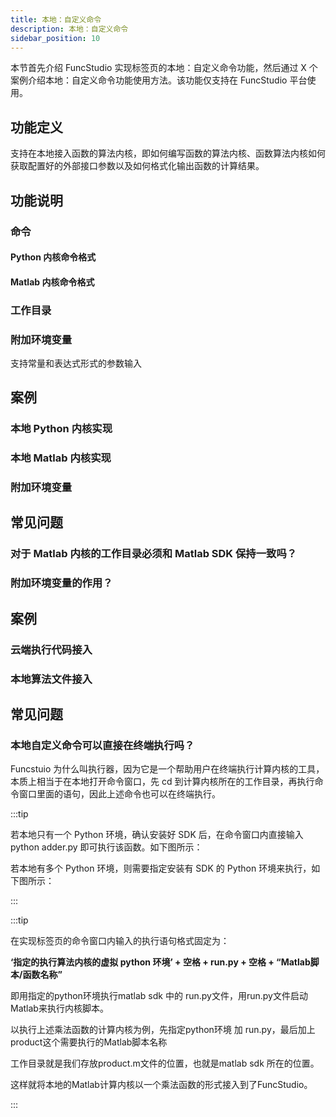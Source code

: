 ```yaml
---
title: 本地：自定义命令
description: 本地：自定义命令
sidebar_position: 10
---
```



本节首先介绍 FuncStudio 实现标签页的本地：自定义命令功能，然后通过 X 个案例介绍本地：自定义命令功能使用方法。该功能仅支持在 FuncStudio 平台使用。

## 功能定义

支持在本地接入函数的算法内核，即如何编写函数的算法内核、函数算法内核如何获取配置好的外部接口参数以及如何格式化输出函数的计算结果。

## 功能说明

### 命令

#### Python 内核命令格式

#### Matlab 内核命令格式

### 工作目录

### 附加环境变量

支持常量和表达式形式的参数输入

## 案例

### 本地 Python 内核实现

### 本地 Matlab 内核实现

### 附加环境变量

## 常见问题

### 对于 Matlab 内核的工作目录必须和 Matlab  SDK 保持一致吗？

### 附加环境变量的作用？

## 案例

### 云端执行代码接入
### 本地算法文件接入

## 常见问题

### 本地自定义命令可以直接在终端执行吗？

Funcstuio 为什么叫执行器，因为它是一个帮助用户在终端执行计算内核的工具，本质上相当于在本地打开命令窗口，先 cd 到计算内核所在的工作目录，再执行命令窗口里面的语句，因此上述命令也可以在终端执行。

:::tip

若本地只有一个 Python 环境，确认安装好 SDK 后，在命令窗口内直接输入 python adder.py 即可执行该函数。如下图所示：

<!-- ![默认环境](./默认环境.png "默认环境") -->

若本地有多个 Python 环境，则需要指定安装有 SDK 的 Python 环境来执行，如下图所示：

<!-- ![指定环境](./指定环境.png "指定环境") -->

:::

:::tip

在实现标签页的命令窗口内输入的执行语句格式固定为：

**‘指定的执行算法内核的虚拟 python 环境’ + 空格 + run.py + 空格 + “Matlab脚本/函数名称”**

即用指定的python环境执行matlab sdk 中的 run.py文件，用run.py文件启动Matlab来执行内核脚本。

以执行上述乘法函数的计算内核为例，先指定python环境 加 run.py，最后加上product这个需要执行的Matlab脚本名称

工作目录就是我们存放product.m文件的位置，也就是matlab sdk 所在的位置。

这样就将本地的Matlab计算内核以一个乘法函数的形式接入到了FuncStudio。

<!-- ![实现](./实现.png "实现") -->

:::
